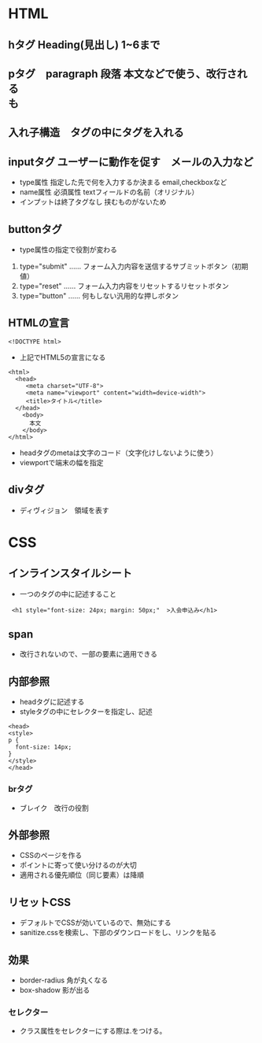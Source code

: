 # HTML
## hタグ Heading(見出し) 1~6まで
## pタグ　paragraph 段落 本文などで使う、改行される <br>も
## 入れ子構造　タグの中にタグを入れる
## inputタグ ユーザーに動作を促す　メールの入力など　
- type属性 指定した先で何を入力するか決まる email,checkboxなど
- name属性 必須属性 textフィールドの名前（オリジナル）
- インプットは終了タグなし 挟むものがないため

## buttonタグ
- type属性の指定で役割が変わる
1. type="submit" …… フォーム入力内容を送信するサブミットボタン（初期値）
2. type="reset" …… フォーム入力内容をリセットするリセットボタン
3. type="button" …… 何もしない汎用的な押しボタン

## HTMLの宣言
```
<!DOCTYPE html>
```
- 上記でHTML5の宣言になる
```
<html>
  <head>
     <meta charset="UTF-8">
     <meta name="viewport" content="width=device-width">
     <title>タイトル</title>
  </head>
    <body>
      本文
    </body>
</html>
```
- headタグのmetaは文字のコード（文字化けしないように使う）
- viewportで端末の幅を指定


## divタグ
- ディヴィジョン　領域を表す
# CSS
## インラインスタイルシート
- 一つのタグの中に記述すること
```
 <h1 style="font-size: 24px; margin: 50px;"  >入会申込み</h1>
 ```

## span
- 改行されないので、一部の要素に適用できる
 ## 内部参照
 - headタグに記述する
 - styleタグの中にセレクターを指定し、記述
 ``` 
 <head>
<style>
 p {
   font-size: 14px;
 }
</style>
 </head>
 ```

### brタグ
- ブレイク　改行の役割
 ## 外部参照
 - CSSのページを作る
 - ポイントに寄って使い分けるのが大切
 - 適用される優先順位（同じ要素）は降順

 ## リセットCSS
 -  デフォルトでCSSが効いているので、無効にする
 - sanitize.cssを検索し、下部のダウンロードをし、リンクを貼る

 ## 効果
 -  border-radius 角が丸くなる
- box-shadow 影が出る

### セレクター
- クラス属性をセレクターにする際は.をつける。




